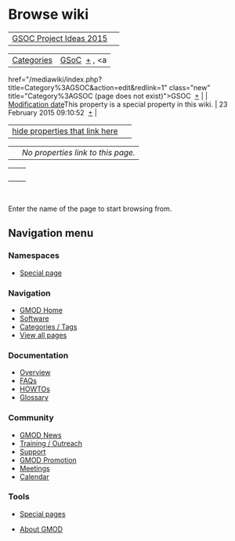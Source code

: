 



<span id="top"></span>




# <span dir="auto">Browse wiki</span>






|  |  |
|----|----|
| [GSOC Project Ideas 2015](/wiki/GSOC_Project_Ideas_2015 "GSOC Project Ideas 2015") |  |

|  |  |
|----|----|
| [Categories](/wiki/Special%3ACategories "Special%3ACategories") | <span class="smwb-value">[GSoC](/wiki/Category%3AGSoC "Category%3AGSoC")  <span class="smwsearch">[+](/wiki/Special%3ASearchByProperty/GSoC "Special%3ASearchByProperty/GSoC")</span></span> , <span class="smwb-value"><a
href="/mediawiki/index.php?title=Category%3AGSOC&amp;action=edit&amp;redlink=1"
class="new" title="Category%3AGSOC (page does not exist)">GSOC</a>  <span class="smwsearch">[+](/wiki/Special%3ASearchByProperty/GSOC "Special%3ASearchByProperty/GSOC")</span></span> |
| <span class="smw-highlighter" data-type="1" state="inline" data-title="Property"><span class="smwbuiltin">[Modification date](/wiki/Property:Modification_date "Property:Modification date")</span><span class="smwttcontent">This property is a special property in this wiki.</span></span> | <span class="smwb-value">23 February 2015 09:10:52  <span class="smwsearch">[+](/wiki/Special%3ASearchByProperty/Modification-20date/23-20February-202015-2009:10:52 "Special%3ASearchByProperty/Modification-20date/23-20February-202015-2009:10:52")</span></span> |

<span id="smw_browse_incoming"></span>

|  |  |
|----|----|
| [hide properties that link here](/mediawiki/index.php?title=Special:Browse&offset=0&dir=out&article=GSOC+Project+Ideas+2015)  |  |

|     |                                    |
|-----|------------------------------------|
|     | *No properties link to this page.* |

|     |     |
|-----|-----|
|     |     |

 

Enter the name of the page to start browsing from.  








## Navigation menu



### Namespaces

- <span id="ca-nstab-special">[Special
  page](/wiki/Special%3ABrowse/GSOC_Project_Ideas_2015 "This is a special page, you cannot edit the page itself")</span>






### Navigation



- <span id="n-GMOD-Home">[GMOD Home](/wiki/Main_Page)</span>
- <span id="n-Software">[Software](/wiki/GMOD_Components)</span>
- <span id="n-Categories-.2F-Tags">[Categories /
  Tags](/wiki/Categories)</span>
- <span id="n-View-all-pages">[View all
  pages](/wiki/Special:AllPages)</span>




### Documentation



- <span id="n-Overview">[Overview](/wiki/Overview)</span>
- <span id="n-FAQs">[FAQs](/wiki/Category%3AFAQ)</span>
- <span id="n-HOWTOs">[HOWTOs](/wiki/Category%3AHOWTO)</span>
- <span id="n-Glossary">[Glossary](/wiki/Glossary)</span>




### Community



- <span id="n-GMOD-News">[GMOD News](/wiki/GMOD_News)</span>
- <span id="n-Training-.2F-Outreach">[Training /
  Outreach](/wiki/Training_and_Outreach)</span>
- <span id="n-Support">[Support](/wiki/Support)</span>
- <span id="n-GMOD-Promotion">[GMOD
  Promotion](/wiki/GMOD_Promotion)</span>
- <span id="n-Meetings">[Meetings](/wiki/Meetings)</span>
- <span id="n-Calendar">[Calendar](/wiki/Calendar)</span>




### Tools



- <span id="t-specialpages"><a href="/wiki/Special%3ASpecialPages" accesskey="q"
  title="A list of all special pages [q]">Special pages</a></span>






- <span id="footer-places-about">[About
  GMOD](/wiki/GMOD%3AAbout "GMOD%3AAbout")</span>

<!-- -->




